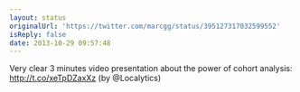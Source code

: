 ```yaml
---
layout: status
originalUrl: 'https://twitter.com/marcgg/status/395127317032599552'
isReply: false
date: 2013-10-29 09:57:48
---
```


Very clear 3 minutes video presentation about the power of cohort analysis: http://t.co/xeTpDZaxXz (by @Localytics)
